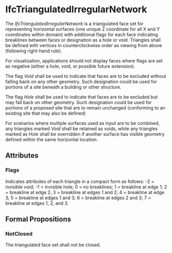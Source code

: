 # IfcTriangulatedIrregularNetwork

The _IfcTriangulatedIrregularNetwork_ is a triangulated face set for representing horizontal surfaces (one unique Z coordinate for all X and Y coordinates within domain) with additional flags for each face indicating breaklines between faces or designation as a hole or void. Triangles shall be defined with vertices in counterclockwise order as viewing from above (following right-hand rule).
<!-- end of short definition -->

For visualization, applications should not display faces where flags are set as negative (either a hole, void, or possible future extension).

The flag _Void_ shall be used to indicate that faces are to be excluded without falling back on any other geometry. Such designation could be used for portions of a site beneath a building or other structure.

The flag _Hole_ shall be used to indicate that faces are to be excluded but may fall back on other geometry. Such designation could be used for portions of a proposed site that are to remain unchanged (conforming to an existing site that may also be defined)

For scenarios where multiple surfaces used as input are to be combined, any triangles marked _Void_ shall be retained as voids, while any triangles marked as _Hole_ shall be overridden if another surface has visible geometry defined within the same horizontal location.

## Attributes

### Flags
Indicates attributes of each triangle in a compact form as follows: -2 = invisible void; -1 = invisible hole; 0 = no breaklines; 1 = breakline at edge 1; 2 = breakline at edge 2; 3 = breakline at edges 1 and 2; 4 = breakline at edge 3; 5 = breakline at edges 1 and 3; 6 = breakline at edges 2 and 3; 7 = breakline at edges 1, 2, and 3.

## Formal Propositions

### NotClosed
The triangulated face set shall not be closed.
